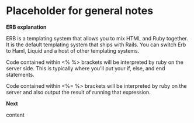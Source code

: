 
Placeholder for general notes
=========================


**ERB explanation**

ERB is a templating system that allows you to mix HTML and Ruby together.  It is
the default templating system that ships with Rails.  You can switch Erb to
Haml, Liquid and a host of other templating systems. 

Code contained within <% %> brackets will be interpreted by ruby on the server
side. This is typically where you'll put your if, else, and end statements. 

Code contained within <%= %> brackets will be interpreted by ruby on the server
and also output the result of running that expression.

**Next**

content
